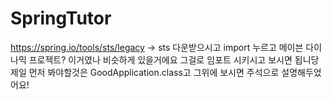# SpringTutor
 https://spring.io/tools/sts/legacy -> sts 다운받으시고
 import 누르고 메이븐 다이나믹 프로젝트? 이거였나 비슷하게 있을거에요
 그걸로 임포트 시키시고 보시면 됩니당
 제일 먼저 봐야할것은 GoodApplication.class고 그위에 보시면 주석으로 설명해두었어요! 
